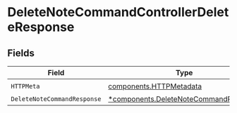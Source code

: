 # DeleteNoteCommandControllerDeleteResponse


## Fields

| Field                                                                                         | Type                                                                                          | Required                                                                                      | Description                                                                                   |
| --------------------------------------------------------------------------------------------- | --------------------------------------------------------------------------------------------- | --------------------------------------------------------------------------------------------- | --------------------------------------------------------------------------------------------- |
| `HTTPMeta`                                                                                    | [components.HTTPMetadata](../../models/components/httpmetadata.md)                            | :heavy_check_mark:                                                                            | N/A                                                                                           |
| `DeleteNoteCommandResponse`                                                                   | [*components.DeleteNoteCommandResponse](../../models/components/deletenotecommandresponse.md) | :heavy_minus_sign:                                                                            | N/A                                                                                           |